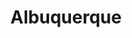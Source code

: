 ---
title: "Albuquerque"
hashtag: albuquerque
subdivision-of:
  - New Mexico
tags:
  - City
  - New Mexico
---